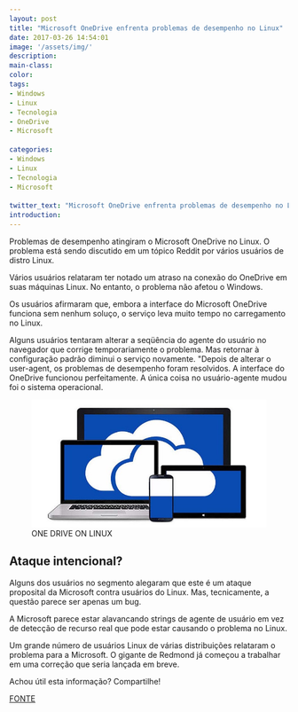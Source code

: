 ```yaml
---
layout: post
title: "Microsoft OneDrive enfrenta problemas de desempenho no Linux"
date: 2017-03-26 14:54:01
image: '/assets/img/'
description:
main-class:
color:
tags:
- Windows
- Linux
- Tecnologia
- OneDrive
- Microsoft

categories:
- Windows
- Linux
- Tecnologia
- Microsoft

twitter_text: "Microsoft OneDrive enfrenta problemas de desempenho no Linux"
introduction:
---
```





Problemas de desempenho atingiram o Microsoft OneDrive no Linux. O problema está sendo discutido em um tópico Reddit por vários usuários de distro Linux.

Vários usuários relataram ter notado um atraso na conexão do OneDrive em suas máquinas Linux. No entanto, o problema não afetou o Windows.

Os usuários afirmaram que, embora a interface do Microsoft OneDrive funciona sem nenhum soluço, o serviço leva muito tempo no carregamento no Linux.

Alguns usuários tentaram alterar a seqüência do agente do usuário no navegador que corrige temporariamente o problema. Mas retornar à configuração padrão diminui o serviço novamente. "Depois de alterar o user-agent, os problemas de desempenho foram resolvidos. A interface do OneDrive funcionou perfeitamente. A única coisa no usuário-agente mudou foi o sistema operacional.

<figure>
	<img src="/images/imagens/2017-03-26-microsoft-onedrive-enfrenta-problemas-de-desempenho-no-linux.jpg">
	<figcaption>ONE DRIVE ON LINUX</figcaption>
</figure>


## Ataque intencional?


Alguns dos usuários no segmento alegaram que este é um ataque proposital da Microsoft contra usuários do Linux. Mas, tecnicamente, a questão parece ser apenas um bug.

A Microsoft parece estar alavancando strings de agente de usuário em vez de detecção de recurso real que pode estar causando o problema no Linux.

Um grande número de usuários Linux de várias distribuições relataram o problema para a Microsoft. O gigante de Redmond já começou a trabalhar em uma correção que seria lançada em breve.


Achou útil esta informação? Compartilhe!

[FONTE]


[FONTE]: http://opensourceforu.com/2017/03/microsoft-onedrive-faces-performance-issues-linux/





